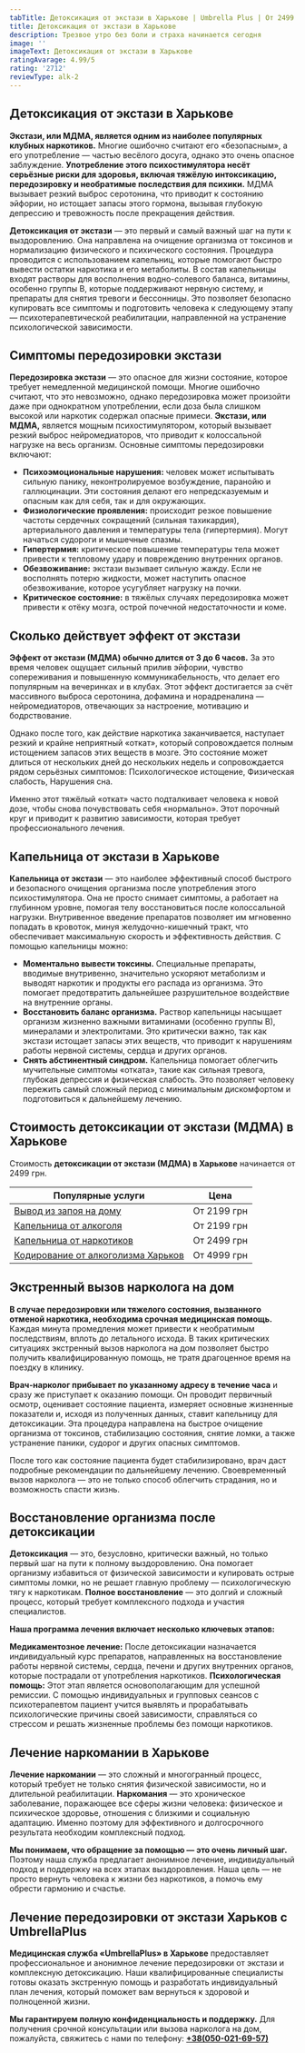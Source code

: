 ```yaml
---
tabTitle: Детоксикация от экстази в Харькове | Umbrella Plus | От 2499 грн
title: Детоксикация от экстази в Харькове
description: Трезвое утро без боли и страха начинается сегодня
image: ''
imageText: Детоксикация от экстази в Харькове
ratingAvarage: 4.99/5
rating: '2712'
reviewType: alk-2
---
```


## Детоксикация от экстази в Харькове

**Экстази, или МДМА, является одним из наиболее популярных клубных наркотиков.** Многие ошибочно считают его «безопасным», а его употребление — частью весёлого досуга, однако это очень опасное заблуждение. **Употребление этого психостимулятора несёт серьёзные риски для здоровья, включая тяжёлую интоксикацию, передозировку и необратимые последствия для психики.** МДМА вызывает резкий выброс серотонина, что приводит к состоянию эйфории, но истощает запасы этого гормона, вызывая глубокую депрессию и тревожность после прекращения действия.

**Детоксикация от экстази** — это первый и самый важный шаг на пути к выздоровлению. Она направлена на очищение организма от токсинов и нормализацию физического и психического состояния. Процедура проводится с использованием капельниц, которые помогают быстро вывести остатки наркотика и его метаболиты. В состав капельницы входят растворы для восполнения водно-солевого баланса, витамины, особенно группы В, которые поддерживают нервную систему, и препараты для снятия тревоги и бессонницы. Это позволяет безопасно купировать все симптомы и подготовить человека к следующему этапу — психотерапевтической реабилитации, направленной на устранение психологической зависимости.

## Симптомы передозировки экстази

**Передозировка экстази** — это опасное для жизни состояние, которое требует немедленной медицинской помощи. Многие ошибочно считают, что это невозможно, однако передозировка может произойти даже при однократном употреблении, если доза была слишком высокой или наркотик содержал опасные примеси. **Экстази, или МДМА,** является мощным психостимулятором, который вызывает резкий выброс нейромедиаторов, что приводит к колоссальной нагрузке на весь организм. Основные симптомы передозировки включают:

* **Психоэмоциональные нарушения:** человек может испытывать сильную панику, неконтролируемое возбуждение, паранойю и галлюцинации. Эти состояния делают его непредсказуемым и опасным как для себя, так и для окружающих.
* **Физиологические проявления:** происходит резкое повышение частоты сердечных сокращений (сильная тахикардия), артериального давления и температуры тела (гипертермия). Могут начаться судороги и мышечные спазмы.
* **Гипертермия:** критическое повышение температуры тела может привести к тепловому удару и повреждению внутренних органов.
* **Обезвоживание:** экстази вызывает сильную жажду. Если не восполнять потерю жидкости, может наступить опасное обезвоживание, которое усугубляет нагрузку на почки.
* **Критическое состояние:** в тяжёлых случаях передозировка может привести к отёку мозга, острой почечной недостаточности и коме.

## Сколько действует эффект от экстази

**Эффект от экстази (МДМА) обычно длится от 3 до 6 часов.** За это время человек ощущает сильный прилив эйфории, чувство сопереживания и повышенную коммуникабельность, что делает его популярным на вечеринках и в клубах. Этот эффект достигается за счёт массивного выброса серотонина, дофамина и норадреналина — нейромедиаторов, отвечающих за настроение, мотивацию и бодрствование.

Однако после того, как действие наркотика заканчивается, наступает резкий и крайне неприятный «откат», который сопровождается полным истощением запасов этих веществ в мозге. Это состояние может длиться от нескольких дней до нескольких недель и сопровождается рядом серьёзных симптомов: Психологическое истощение, Физическая слабость, Нарушения сна.

Именно этот тяжёлый «откат» часто подталкивает человека к новой дозе, чтобы снова почувствовать себя «нормально». Этот порочный круг и приводит к развитию зависимости, которая требует профессионального лечения.

## Капельница от экстази в Харькове

**Капельница от экстази** — это наиболее эффективный способ быстрого и безопасного очищения организма после употребления этого психостимулятора. Она не просто снимает симптомы, а работает на глубинном уровне, помогая телу восстановиться после колоссальной нагрузки. Внутривенное введение препаратов позволяет им мгновенно попадать в кровоток, минуя желудочно-кишечный тракт, что обеспечивает максимальную скорость и эффективность действия. С помощью капельницы можно:

* **Моментально вывести токсины.** Специальные препараты, вводимые внутривенно, значительно ускоряют метаболизм и выводят наркотик и продукты его распада из организма. Это помогает предотвратить дальнейшее разрушительное воздействие на внутренние органы.
* **Восстановить баланс организма.** Раствор капельницы насыщает организм жизненно важными витаминами (особенно группы В), минералами и электролитами. Это критически важно, так как экстази истощает запасы этих веществ, что приводит к нарушениям работы нервной системы, сердца и других органов.
* **Снять абстинентный синдром.** Капельница помогает облегчить мучительные симптомы «отката», такие как сильная тревога, глубокая депрессия и физическая слабость. Это позволяет человеку пережить самый сложный период с минимальным дискомфортом и подготовиться к дальнейшему лечению.

## Стоимость детоксикации от экстази (МДМА) в Харькове

Стоимость **детоксикации от экстази (МДМА) в Харькове** начинается от 2499 грн.

| Популярные услуги                                                                                          | Цена        |
| ---------------------------------------------------------------------------------------------------------- | ----------- |
| [Вывод из запоя на дому](https://umbrella-plus.com.ua/kharkiv/vivod-iz-zapoia-na-domy-kharkiv/)            | От 2199 грн |
| [Капельница от алкоголя](https://umbrella-plus.com.ua/kharkiv/kapelnica_ot_alkogola_na_domy_kharkiv/)      | От 2199 грн |
| [Капельница от наркотиков](https://umbrella-plus.com.ua/kharkiv/kap-ot-nark-kharkiv/)                      | От 2499 грн |
| [Кодирование от алкоголизма Харьков](https://umbrella-plus.com.ua/kharkiv/kodirovka-ot-alkogolia-kharkiv/) | От 4999 грн |

## Экстренный вызов нарколога на дом

**В случае передозировки или тяжелого состояния, вызванного отменой наркотика, необходима срочная медицинская помощь.** Каждая минута промедления может привести к необратимым последствиям, вплоть до летального исхода. В таких критических ситуациях экстренный вызов нарколога на дом позволяет быстро получить квалифицированную помощь, не тратя драгоценное время на поездку в клинику.

**Врач-нарколог прибывает по указанному адресу в течение часа** и сразу же приступает к оказанию помощи. Он проводит первичный осмотр, оценивает состояние пациента, измеряет основные жизненные показатели и, исходя из полученных данных, ставит капельницу для детоксикации. Эта процедура направлена на быстрое очищение организма от токсинов, стабилизацию состояния, снятие ломки, а также устранение паники, судорог и других опасных симптомов.

После того как состояние пациента будет стабилизировано, врач даст подробные рекомендации по дальнейшему лечению. Своевременный вызов нарколога — это не только способ облегчить страдания, но и возможность спасти жизнь.

## Восстановление организма после детоксикации

**Детоксикация** — это, безусловно, критически важный, но только первый шаг на пути к полному выздоровлению. Она помогает организму избавиться от физической зависимости и купировать острые симптомы ломки, но не решает главную проблему — психологическую тягу к наркотикам. **Полное восстановление** — это долгий и сложный процесс, который требует комплексного подхода и участия специалистов.

**Наша программа лечения включает несколько ключевых этапов:**

**Медикаментозное лечение:** После детоксикации назначается индивидуальный курс препаратов, направленных на восстановление работы нервной системы, сердца, печени и других внутренних органов, которые пострадали от употребления наркотиков. **Психологическая помощь:** Этот этап является основополагающим для успешной ремиссии. С помощью индивидуальных и групповых сеансов с психотерапевтом пациент учится выявлять и прорабатывать психологические причины своей зависимости, справляться со стрессом и решать жизненные проблемы без помощи наркотиков.

## Лечение наркомании в Харькове

**Лечение наркомании** — это сложный и многогранный процесс, который требует не только снятия физической зависимости, но и длительной реабилитации. **Наркомания** — это хроническое заболевание, поражающее все сферы жизни человека: физическое и психическое здоровье, отношения с близкими и социальную адаптацию. Именно поэтому для эффективного и долгосрочного результата необходим комплексный подход.

**Мы понимаем, что обращение за помощью — это очень личный шаг.** Поэтому наша служба предлагает анонимное лечение, индивидуальный подход и поддержку на всех этапах выздоровления. Наша цель — не просто вернуть человека к жизни без наркотиков, а помочь ему обрести гармонию и счастье.

## Лечение передозировки от экстази Харьков с UmbrellaPlus

**Медицинская служба «UmbrellaPlus» в Харькове** предоставляет профессиональное и анонимное лечение передозировки от экстази и комплексную детоксикацию. Наши квалифицированные специалисты готовы оказать экстренную помощь и разработать индивидуальный план лечения, который поможет вам вернуться к здоровой и полноценной жизни.

**Мы гарантируем полную конфиденциальность и поддержку.** Для получения срочной консультации или вызова нарколога на дом, пожалуйста, свяжитесь с нами по телефону: **[+38(050-021-69-57)](tel:0500216957)**
